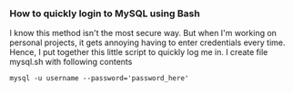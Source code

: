 ### How to quickly login to MySQL using Bash

I know this method isn't the most secure way. But when I'm working on personal projects, it gets annoying having to enter credentials every time. Hence, I put together this little script to quickly log me in. I create file mysql.sh with following contents

```
mysql -u username --password='password_here'
```